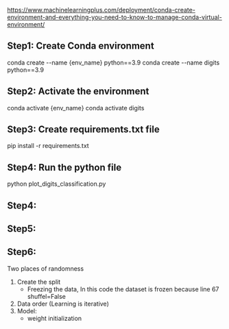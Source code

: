 https://www.machinelearningplus.com/deployment/conda-create-environment-and-everything-you-need-to-know-to-manage-conda-virtual-environment/

## Step1: Create Conda environment
conda create --name {env_name} python==3.9
conda create --name digits python==3.9

## Step2: Activate the environment
conda activate {env_name}
conda activate digits

## Step3: Create requirements.txt file
pip install -r requirements.txt

## Step4: Run the python file
python plot_digits_classification.py 


## Step4: 


## Step5: 


## Step6: 

Two places of randomness
1. Create the split
	- Freezing the data, In this code the dataset is frozen because line 67 shuffel=False
2. Data order (Learning is iterative)
3. Model:
	- weight initialization



